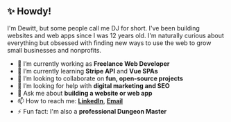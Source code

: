 ## ✨ Howdy!

I'm Dewitt, but some people call me DJ for short. I've been building websites and web apps since I was 12 years old. I'm naturally curious about everything but obsessed with finding new ways to use the web to grow small businesses and nonprofits.

- 🔭 I’m currently working as **Freelance Web Developer**
- 🌱 I’m currently learning **Stripe API** and **Vue SPAs**
- 👯 I’m looking to collaborate on **fun, open-source projects**
- 🤔 I’m looking for help with **digital marketing and SEO**
- 💬 Ask me about **building a website or web app**
- 📫 How to reach me: **[LinkedIn](https://www.linkedin.com/in/dewittbuck/)**, **[Email](mailto:dewitt@zerodaedal.us)**
- ⚡ Fun fact: I'm also a **professional Dungeon Master**
